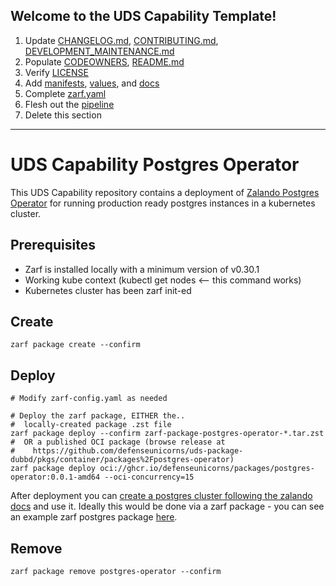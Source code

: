 ## Welcome to the UDS Capability Template!

1. Update [CHANGELOG.md](CHANGELOG.md), [CONTRIBUTING.md](CONTRIBUTING.md), [DEVELOPMENT_MAINTENANCE.md](docs/DEVELOPMENT_MAINTENANCE.md)
1. Populate [CODEOWNERS](CODEOWNERS), [README.md](README.md)
1. Verify [LICENSE](LICENSE)
1. Add [manifests](manifests/), [values](values/), and [docs](docs/)
1. Complete [zarf.yaml](zarf.yaml)
1. Flesh out the [pipeline](.github/)
1. Delete this section

***

# UDS Capability Postgres Operator

This UDS Capability repository contains a deployment of [Zalando Postgres Operator](https://github.com/zalando/postgres-operator) for running production ready postgres instances in a kubernetes cluster.

## Prerequisites

- Zarf is installed locally with a minimum version of v0.30.1
- Working kube context (kubectl get nodes <-- this command works)
- Kubernetes cluster has been zarf init-ed

## Create

```console
zarf package create --confirm
```

## Deploy

```console
# Modify zarf-config.yaml as needed

# Deploy the zarf package, EITHER the..
#  locally-created package .zst file
zarf package deploy --confirm zarf-package-postgres-operator-*.tar.zst
#  OR a published OCI package (browse release at
#    https://github.com/defenseunicorns/uds-package-dubbd/pkgs/container/packages%2Fpostgres-operator)
zarf package deploy oci://ghcr.io/defenseunicorns/packages/postgres-operator:0.0.1-amd64 --oci-concurrency=15
```

After deployment you can [create a postgres cluster following the zalando docs](https://postgres-operator.readthedocs.io/en/latest/quickstart/#create-a-postgres-cluster) and use it. Ideally this would be done via a zarf package - you can see an example zarf postgres package [here](./.github/zarf-runner/bob-the-builder/postgres/zarf.yaml).

## Remove

```console
zarf package remove postgres-operator --confirm
```

